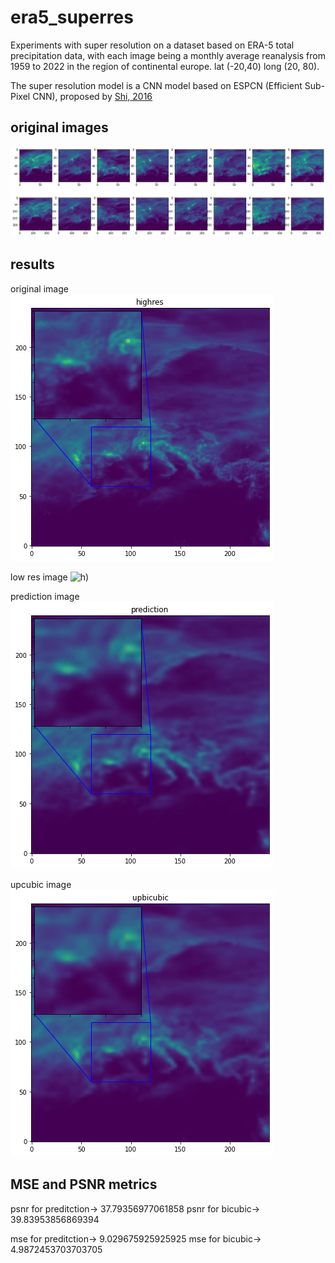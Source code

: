 # era5_superres
Experiments with super resolution on a dataset based on ERA-5 total precipitation data, with each image being a monthly average reanalysis from 1959 to 2022 in the region of continental europe. lat (-20,40) long (20, 80).

The super resolution model is a CNN model based on ESPCN (Efficient Sub-Pixel CNN), proposed by [Shi, 2016](https://arxiv.org/abs/1609.05158)

## original images 
![orig](https://github.com/fmerizzi/era5_superres/blob/main/images/full_low.png)

## results
original image 
![h](https://github.com/fmerizzi/era5_superres/blob/main/images/higres.png)

low res image 
![h]([https://github.com/fmerizzi/era5_superres/blob/main/images/lowres.png))

prediction image  
![h](https://github.com/fmerizzi/era5_superres/blob/main/images/prediction.png)

upcubic image 
![h](https://github.com/fmerizzi/era5_superres/blob/main/images/upcubic.png)

## MSE and PSNR metrics 
psnr for preditction-> 37.79356977061858
psnr for bicubic-> 39.83953856869394

mse for preditction-> 9.029675925925925
mse for bicubic-> 4.9872453703703705

